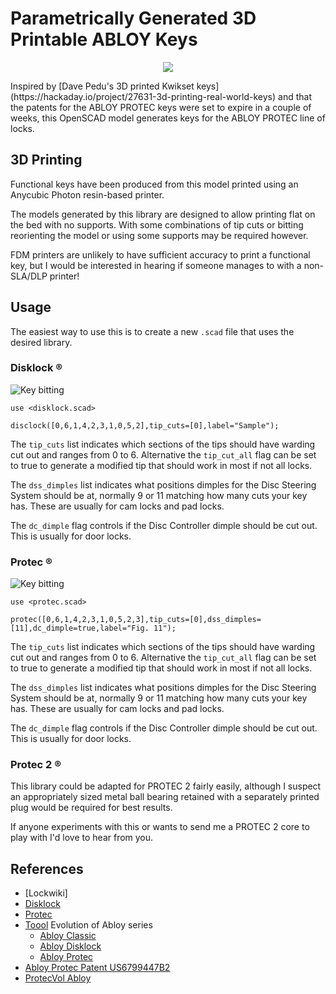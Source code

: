 # Parametrically Generated 3D Printable ABLOY Keys

<p align="center">
   <img src="https://pub.trosa.io/abloy_openscad.png"/><br>
</p>
Inspired by [Dave Pedu's 3D printed Kwikset keys](https://hackaday.io/project/27631-3d-printing-real-world-keys) and
that the patents for the ABLOY PROTEC keys were set to expire in a couple of weeks, this OpenSCAD model generates keys
for the ABLOY PROTEC line of locks.

## 3D Printing

Functional keys have been produced from this model printed using an Anycubic Photon resin-based printer.

The models generated by this library are designed to allow printing flat on the bed with no supports.
With some combinations of tip cuts or bitting reorienting the model or using some supports may be required however.

FDM printers are unlikely to have sufficient accuracy to print a functional key, but I would be interested in hearing
if someone manages to with a non-SLA/DLP printer!

## Usage

The easiest way to use this is to create a new `.scad` file that uses the desired library.

### Disklock ®

![Key bitting](http://lockwiki.com/images/4/4e/Abloy_Disklock_key_bitting.jpg)

```scad
use <disklock.scad>

disclock([0,6,1,4,2,3,1,0,5,2],tip_cuts=[0],label="Sample");
```

The `tip_cuts` list indicates which sections of the tips should have warding cut out and ranges from 0 to 6.
Alternative the `tip_cut_all` flag can be set to true to generate a modified tip that should work in most if not all
locks.

The `dss_dimples` list indicates what positions dimples for the Disc Steering System should be at, normally 9 or 11
matching how many cuts your key has. These are usually for cam locks and pad locks.

The `dc_dimple` flag controls if the Disc Controller dimple should be cut out. This is usually for door locks.

### Protec ®

![Key bitting](http://lockwiki.com/images/0/03/Abloy_Protec_key_bitting.jpg)

```scad
use <protec.scad>

protec([0,6,1,4,2,3,1,0,5,2,3],tip_cuts=[0],dss_dimples=[11],dc_dimple=true,label="Fig. 11");
```

The `tip_cuts` list indicates which sections of the tips should have warding cut out and ranges from 0 to 6.
Alternative the `tip_cut_all` flag can be set to true to generate a modified tip that should work in most if not all
locks.

The `dss_dimples` list indicates what positions dimples for the Disc Steering System should be at, normally 9 or 11
matching how many cuts your key has. These are usually for cam locks and pad locks.

The `dc_dimple` flag controls if the Disc Controller dimple should be cut out. This is usually for door locks.

### Protec 2 ®

This library could be adapted for PROTEC 2 fairly easily, although I suspect an appropriately sized  metal ball bearing
retained with a separately printed plug would be required for best results.

If anyone experiments with this or wants to send me a PROTEC 2 core to play with I'd love to hear from you.

## References

* [Lockwiki]
 * [Disklock](http://lockwiki.com/index.php/Abloy_Disklock)
 * [Protec](http://lockwiki.com/index.php/Abloy_Protec)
* [Toool](https://toool.nl/) Evolution of Abloy series
  * [Abloy Classic](https://toool.nl/images/5/58/Abloy.pdf)
  * [Abloy Disklock](https://toool.nl/images/f/f3/Abloypart2.pdf)
  * [Abloy Protec](https://toool.nl/images/8/8a/Abloypart3.pdf)
* [Abloy Protec Patent US6799447B2](https://patents.google.com/patent/US6799447B2)
* [ProtecVol Abloy](http://protectvol.online.fr/abloy.html)
